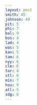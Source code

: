 ```yaml
---
layout: post
smith: 45
johnson: 49
pit: 5
phi: 7
bal: 9
bos: 4
lad: 4
was: 5
kan: 5
tam: 6
nyy: 6
cle: 6
tor: 4
stl: 6
min: 7
hou: 9
atl: 5
sdg: 6
---
```

